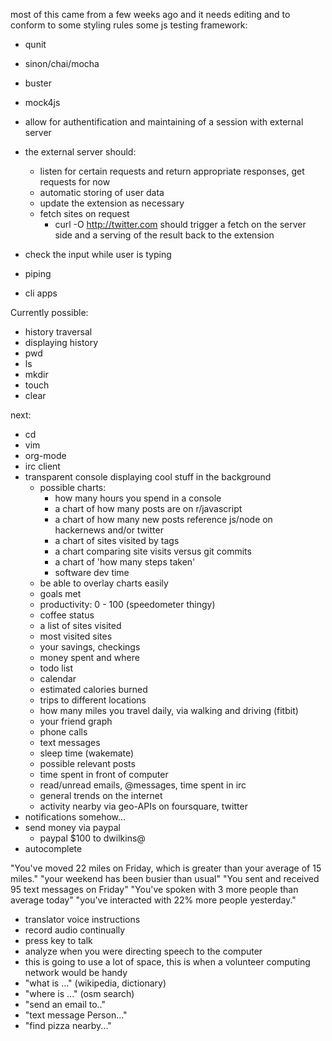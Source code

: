 most of this came from a few weeks ago and it needs editing and to conform to some styling rules
some js testing framework:
 - qunit
 - sinon/chai/mocha
 - buster
 - mock4js

- allow for authentification and maintaining of a session with external server
- the external server should:
  - listen for certain requests and return appropriate responses, get requests for now
  - automatic storing of user data
  - update the extension as necessary
  - fetch sites on request
    - curl -O http://twitter.com should trigger a fetch on the server side and a serving of the result back to the extension
- check the input while user is typing
- piping
- cli apps

Currently possible:
  - history traversal
  - displaying history
  - pwd
  - ls
  - mkdir
  - touch 
  - clear

next: 
  - cd
  - vim
  - org-mode
  - irc client
  - transparent console displaying cool stuff in the background
    - possible charts:
      - how many hours you spend in a console
      - a chart of how many posts are on r/javascript
      - a chart of how many new posts reference js/node on hackernews and/or twitter
      - a chart of sites visited by tags
      - a chart comparing site visits versus git commits
      - a chart of 'how many steps taken'
      - software dev time
    - be able to overlay charts easily
    - goals met
    - productivity: 0 - 100 (speedometer thingy)
    - coffee status
    - a list of sites visited
    - most visited sites
    - your savings, checkings
    - money spent and where
    - todo list
    - calendar
    - estimated calories burned
    - trips to different locations
    - how many miles you travel daily, via walking and driving (fitbit)
    - your friend graph
    - phone calls
    - text messages
    - sleep time (wakemate)
    - possible relevant posts
    - time spent in front of computer
    - read/unread emails, @messages, time spent in irc
    - general trends on the internet
    - activity nearby via geo-APIs on foursquare, twitter
  - notifications somehow...
  - send money via paypal
    - paypal $100 to dwilkins@
  - autocomplete
  
"You've moved 22 miles on Friday, which is greater than your average of 15 miles."
"your weekend has been busier than usual"
"You sent and received 95 text messages on Friday"
"You've spoken with 3 more people than average today"
"you've interacted with 22% more people yesterday."

  - translator
voice instructions
  - record audio continually
  - press key to talk
  - analyze when you were directing speech to the computer
  - this is going to use a lot of space, this is when a volunteer computing network would be handy
  - "what  is ..." (wikipedia, dictionary)
  - "where is ..." (osm search)
  - "send an email to.."
  - "text message Person..."
  - "find pizza nearby..."
